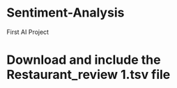 # Sentiment-Analysis
First AI Project
<h1>Download and include the Restaurant_review 1.tsv file</h1>
